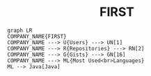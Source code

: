 <h1 align="center">FIRST</h1>

```mermaid
graph LR
COMPANY_NAME{FIRST}
COMPANY_NAME ---> U{Users} ---> UN[1]
COMPANY_NAME ---> R{Repositories} ---> RN[2]
COMPANY_NAME ---> G{Gists} ---> GN[16]
COMPANY_NAME ---> ML{Most Used<br>Languages}
ML --> Java[Java]
```
